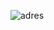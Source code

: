 ![adres](https://github.com/isaulutepe/Kaft-WebSite-Clone/assets/99351337/c529eb45-0641-4d8a-8213-329bdff6d91a)
